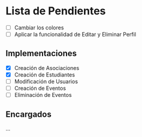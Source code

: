 # Lista de Pendientes
- [ ] Cambiar los colores
- [ ] Aplicar la funcionalidad de Editar y Eliminar Perfil

## Implementaciones
- [x] Creación de Asociaciones
- [x] Creación de Estudiantes
- [ ] Modificación de Usuarios
- [ ] Creación de Eventos
- [ ] Eliminación de Eventos
## Encargados
...